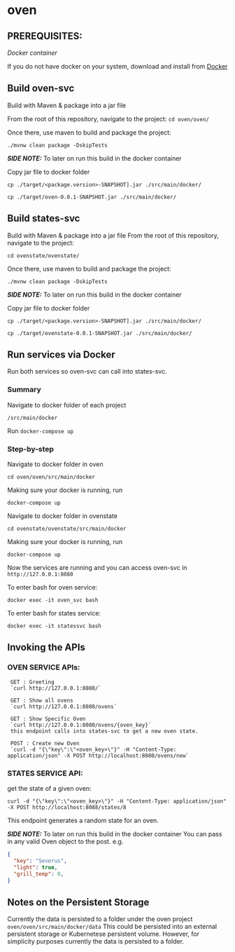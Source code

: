 # oven
## PREREQUISITES:

*Docker container*

If you do not have docker on your system, download and install from [Docker](https://docs.docker.com/get-docker/)

## Build oven-svc
Build with Maven & package into a jar file


From the root of this repository, navigate to the project:
`cd oven/oven/`

Once there, use maven to build and package the project:

`./mvnw clean package -DskipTests`

 **_SIDE NOTE:_** To later on run this build in the docker container
 
Copy jar file to docker folder

`cp ./target/<package.version>-SNAPSHOT].jar ./src/main/docker/`

`cp ./target/oven-0.0.1-SNAPSHOT.jar ./src/main/docker/`

## Build states-svc
Build with Maven & package into a jar file
From the root of this repository, navigate to the project:

`cd ovenstate/ovenstate/`

Once there, use maven to build and package the project:

`./mvnw clean package -DskipTests`

 **_SIDE NOTE:_** To later on run this build in the docker container
 
Copy jar file to docker folder

`cp ./target/<package.version>-SNAPSHOT].jar ./src/main/docker/`

`cp ./target/ovenstate-0.0.1-SNAPSHOT.jar ./src/main/docker/`

## Run services via Docker
Run both services so oven-svc can call into states-svc.
### Summary
Navigate to docker folder of each project

`/src/main/docker`

Run `docker-compose up`
### Step-by-step

Navigate to docker folder in oven

`cd oven/oven/src/main/docker`

Making sure your docker is running, run

`docker-compose up`


Navigate to docker folder in ovenstate

`cd ovenstate/ovenstate/src/main/docker`


Making sure your docker is running, run

`docker-compose up`

Now the services are running and you can access oven-svc in `http://127.0.0.1:8080`


To enter bash for oven service:

 `docker exec -it oven_svc bash`

 
To enter bash for states service:

`docker exec -it statessvc bash`

## Invoking the APIs 

### OVEN SERVICE APIs: 
~~~
 GET : Greeting
 `curl http://127.0.0.1:8080/`
~~~

~~~
 GET : Show all ovens
 `curl http://127.0.0.1:8080/ovens`
~~~

~~~
 GET : Show Specific Oven
 `curl http://127.0.0.1:8080/ovens/{oven_key}`
 this endpoint calls into states-svc to get a new oven state.
~~~

~~~
 POST : Create new Oven
 `curl -d "{\"key\":\"<oven_key>\"}" -H "Content-Type: application/json" -X POST http://localhost:8080/ovens/new`
~~~
 
### STATES SERVICE API:

 get the state of a given oven:

 `curl -d "{\"key\":\"<oven_key>\"}" -H "Content-Type: application/json" -X POST http://localhost:8088/states/8`

 This endpoint generates a random state for an oven.
 
 **_SIDE NOTE:_** To later on run this build in the docker container
 You can pass in any valid Oven object to the post. e.g.
 ```json
 {
   "key": "Severus",
   "light": true,
   "grill_temp": 0,
 }
 ```

## Notes on the Persistent Storage

Currently the data is persisted to a folder under the oven project
`oven/oven/src/main/docker/data`
This could be persisted into an external persistent storage or Kubernetese persistent volume.
However, for simplicity purposes currently the data is persisted to a folder. 